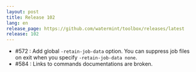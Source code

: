 ```yaml
---
layout: post
title: Release 102
lang: en
release_page: https://github.com/watermint/toolbox/releases/latest
release: 102
---
```


* #572 : Add global `-retain-job-data` option. You can suppress job files on exit when you specify `-retain-job-data none`.
* #584 : Links to commands documentations are broken.

